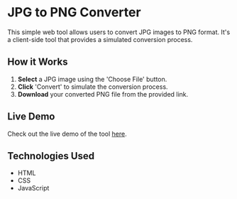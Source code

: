 # JPG to PNG Converter

This simple web tool allows users to convert JPG images to PNG format. It's a client-side tool that provides a simulated conversion process.

## How it Works

1. **Select** a JPG image using the 'Choose File' button.
2. **Click** 'Convert' to simulate the conversion process.
3. **Download** your converted PNG file from the provided link.

## Live Demo

Check out the live demo of the tool [here](https://jpg-to-png.hardik36.repl.co/).

## Technologies Used

- HTML
- CSS
- JavaScript
